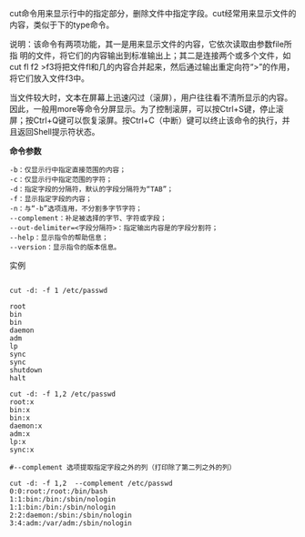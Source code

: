 cut命令用来显示行中的指定部分，删除文件中指定字段。cut经常用来显示文件的内容，类似于下的type命令。

说明：该命令有两项功能，其一是用来显示文件的内容，它依次读取由参数file所指 明的文件，将它们的内容输出到标准输出上；其二是连接两个或多个文件，如cut fl f2 &gt;f3将把文件fl和几的内容合并起来，然后通过输出重定向符“&gt;”的作用，将它们放入文件f3中。

当文件较大时，文本在屏幕上迅速闪过（滚屏），用户往往看不清所显示的内容。因此，一般用more等命令分屏显示。为了控制滚屏，可以按Ctrl+S键，停止滚屏；按Ctrl+Q键可以恢复滚屏。按Ctrl+C（中断）键可以终止该命令的执行，并且返回Shell提示符状态。



**命令参数**

```
-b：仅显示行中指定直接范围的内容； 
-c：仅显示行中指定范围的字符； 
-d：指定字段的分隔符，默认的字段分隔符为“TAB”； 
-f：显示指定字段的内容； 
-n：与“-b”选项连用，不分割多字节字符； 
--complement：补足被选择的字节、字符或字段； 
--out-delimiter=<字段分隔符>：指定输出内容是的字段分割符； 
--help：显示指令的帮助信息； 
--version：显示指令的版本信息。
```

实例

```

cut -d: -f 1 /etc/passwd

root
bin
bin
daemon
adm
lp
sync
sync
shutdown
halt

cut -d: -f 1,2 /etc/passwd
root:x
bin:x
bin:x
daemon:x
adm:x
lp:x
sync:x

#--complement 选项提取指定字段之外的列（打印除了第二列之外的列）

cut -d: -f 1,2  --complement /etc/passwd
0:0:root:/root:/bin/bash
1:1:bin:/bin:/sbin/nologin
1:1:bin:/bin:/sbin/nologin
2:2:daemon:/sbin:/sbin/nologin
3:4:adm:/var/adm:/sbin/nologin


```



